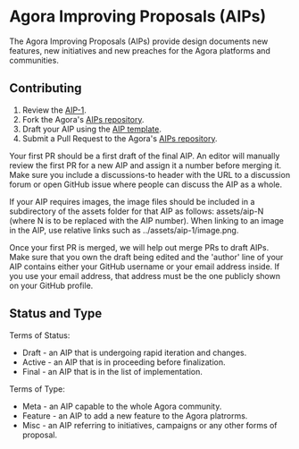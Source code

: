 # Agora Improving Proposals (AIPs)

The Agora Improving Proposals (AIPs) provide design documents new features, new initiatives and new preaches for the Agora platforms and communities.

## Contributing

1. Review the [AIP-1](https://github.com/agorahub/AIPs/blob/master/AIP-1/aip-1.md).
2. Fork the Agora's [AIPs repository](https://github.com/agorahub/AIPs).
3. Draft your AIP using the [AIP template](https://github.com/agorahub/AIPs/blob/master/aip-template.md).
4. Submit a Pull Request to the Agora's [AIPs repository](https://github.com/agorahub/AIPs).

Your first PR should be a first draft of the final AIP. An editor will manually review the first PR for a new AIP and assign it a number before merging it. Make sure you include a discussions-to header with the URL to a discussion forum or open GitHub issue where people can discuss the AIP as a whole.

If your AIP requires images, the image files should be included in a subdirectory of the assets folder for that AIP as follows: assets/aip-N (where N is to be replaced with the AIP number). When linking to an image in the AIP, use relative links such as ../assets/aip-1/image.png.

Once your first PR is merged, we will help out merge PRs to draft AIPs. Make sure that you own the draft being edited and the 'author' line of your AIP contains either your GitHub username or your email address inside. If you use your email address, that address must be the one publicly shown on your GitHub profile.

## Status and Type

Terms of Status:
- Draft - an AIP that is undergoing rapid iteration and changes.
- Active - an AIP that is in proceeding before finalization.
- Final - an AIP that is in the list of implementation.

Terms of Type:
- Meta - an AIP capable to the whole Agora community.
- Feature - an AIP to add a new feature to the Agora platrorms.
- Misc - an AIP referring to initiatives, campaigns or any other forms of proposal.
